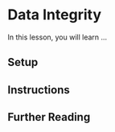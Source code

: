 # Data Integrity
In this lesson, you will learn ...

## Setup

## Instructions

## Further Reading

